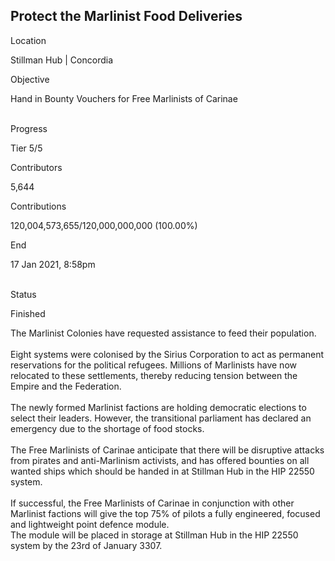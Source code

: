 ## Protect the Marlinist Food Deliveries

Location

Stillman Hub \| Concordia

Objective

Hand in Bounty Vouchers for Free Marlinists of Carinae

\
Progress

Tier 5/5

Contributors

5,644

Contributions

120,004,573,655/120,000,000,000 (100.00%)

End

17 Jan 2021, 8:58pm

\
Status

Finished

The Marlinist Colonies have requested assistance to feed their
population.\
\
Eight systems were colonised by the Sirius Corporation to act as
permanent reservations for the political refugees. Millions of
Marlinists have now relocated to these settlements, thereby reducing
tension between the Empire and the Federation.\
\
The newly formed Marlinist factions are holding democratic elections to
select their leaders. However, the transitional parliament has declared
an emergency due to the shortage of food stocks.\
\
The Free Marlinists of Carinae anticipate that there will be disruptive
attacks from pirates and anti-Marlinism activists, and has offered
bounties on all wanted ships which should be handed in at Stillman Hub
in the HIP 22550 system.\
\
If successful, the Free Marlinists of Carinae in conjunction with other
Marlinist factions will give the top 75% of pilots a fully engineered,
focused and lightweight point defence module.\
The module will be placed in storage at Stillman Hub in the HIP 22550
system by the 23rd of January 3307.
